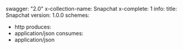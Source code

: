 swagger: "2.0"
x-collection-name: Snapchat
x-complete: 1
info:
  title: Snapchat
  version: 1.0.0
schemes:
- http
produces:
- application/json
consumes:
- application/json
